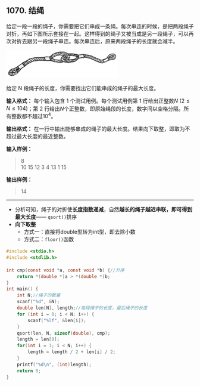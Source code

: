 ﻿## 1070. 结绳
给定一段一段的绳子，你需要把它们串成一条绳。每次串连的时候，是把两段绳子对折，再如下图所示套接在一起。这样得到的绳子又被当成是另一段绳子，可以再次对折去跟另一段绳子串连。每次串连后，原来两段绳子的长度就会减半。

![rope.jpg](/images/Basic1070.jpg)

给定 N 段绳子的长度，你需要找出它们能串成的绳子的最大长度。

**输入格式：**
每个输入包含 1 个测试用例。每个测试用例第 1 行给出正整数$N$ ($2 ≤ N ≤ 10^​4$)；第 2 行给出$N$个正整数，即原始绳段的长度，数字间以空格分隔。所有整数都不超过$10^4$。

**输出格式：**
在一行中输出能够串成的绳子的最大长度。结果向下取整，即取为不超过最大长度的最近整数。

**输入样例：**
>8  
10 15 12 3 4 13 1 15  

**输出样例：**
>14  

---
- 分析可知，绳子的对折使**长度指数递减**，自然**越长的绳子越迟串联，即可得到最大长度**—— `qsort()`排序
- **向下取整**
	- 方式一：直接将double型转为int型，即去除小数
	- 方式二：`floor()`函数

```c
#include <stdio.h>
#include <stdlib.h>

int cmp(const void *a, const void *b) {//升序 
	return *(double *)a > *(double *)b; 
}
int main() {
	int N;//绳子的数量
	scanf("%d", &N);
	double len[N], length;//每段绳子的长度，最后绳子的长度 
	for (int i = 0; i < N; i++) {
		scanf("%lf", &len[i]);
	}
	qsort(len, N, sizeof(double), cmp);
	length = len[0];
	for(int i = 1; i < N; i++) {
		length = length / 2 + len[i] / 2;
	}
	printf("%d\n", (int)length);
	return 0;
}
```